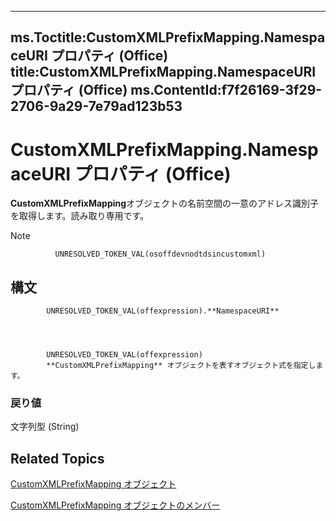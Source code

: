 

---
ms.Toctitle:CustomXMLPrefixMapping.NamespaceURI プロパティ (Office)
title:CustomXMLPrefixMapping.NamespaceURI プロパティ (Office)
ms.ContentId:f7f26169-3f29-2706-9a29-7e79ad123b53
---
# CustomXMLPrefixMapping.NamespaceURI プロパティ (Office)




**CustomXMLPrefixMapping**オブジェクトの名前空間の一意のアドレス識別子を取得します。読み取り専用です。

>[!NOTE]
>
              UNRESOLVED_TOKEN_VAL(osoffdevnodtdsincustomxml)
            





## 構文

            UNRESOLVED_TOKEN_VAL(offexpression).**NamespaceURI**




            UNRESOLVED_TOKEN_VAL(offexpression)
            **CustomXMLPrefixMapping** オブジェクトを表すオブジェクト式を指定します。

### 戻り値
文字列型 (String)





## Related Topics

[CustomXMLPrefixMapping オブジェクト](a657a760-cc52-5762-108e-2e95e9dba48f.md)

[CustomXMLPrefixMapping オブジェクトのメンバー](c06ef133-3b0d-d1b3-f488-bc46a49018d4.md)




